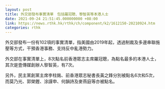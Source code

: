 ```yaml
---
layout: post
title: 外交部發布事實清單　包括羅冠聰、黎智英等本港人士
date: 2021-09-24 21:51:45.000000000 +08:00
link: https://news.rthk.hk/rthk/ch/component/k2/1612150-20210924.htm
categories: rthk
---
```


外交部發布一份有102項的事實清單，指美國由2019年起，透過制裁及多邊串聯施壓等方式，干預香港事務、支持反中亂港勢力。

外交部在事實清單上，8次點名前香港眾志主席羅冠聰，為點名最多的本港人士，其次是壹傳媒創辦人黎智英，有7次。

另外，民主黨創黨主席李柱銘、前香港眾志秘書長黃之鋒分別被點名6次和5次，而莫乃光、郭榮鏗、涂謹申、何韻詩及麥燕庭等亦被點名。
